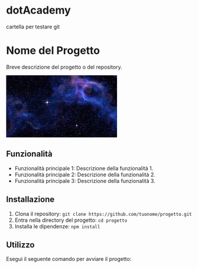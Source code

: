 # dotAcademy
cartella per testare git
# Nome del Progetto

Breve descrizione del progetto o del repository.

![Screenshot](./screenshot.jpeg)

## Funzionalità

- Funzionalità principale 1: Descrizione della funzionalità 1.
- Funzionalità principale 2: Descrizione della funzionalità 2.
- Funzionalità principale 3: Descrizione della funzionalità 3.

## Installazione

1. Clona il repository: `git clone https://github.com/tuonome/progetto.git`
2. Entra nella directory del progetto: `cd progetto`
3. Installa le dipendenze: `npm install`

## Utilizzo

Esegui il seguente comando per avviare il progetto:

